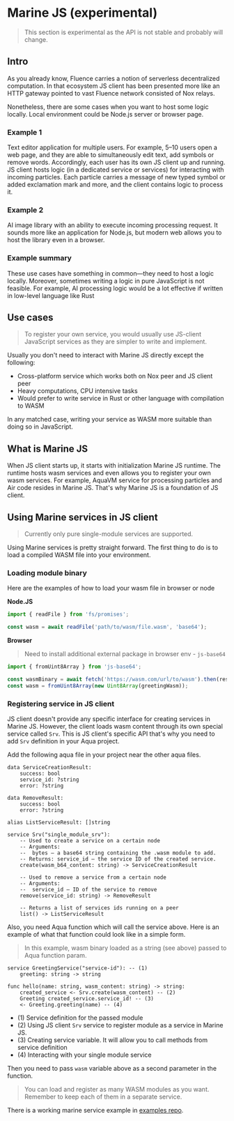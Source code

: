 # Marine JS (experimental)

> This section is experimental as the API is not stable and probably will change.

## Intro

As you already know, Fluence carries a notion of serverless decentralized computation.
In that ecosystem JS client has been presented more like an HTTP gateway pointed to vast Fluence network consisted of Nox relays.

Nonetheless, there are some cases when you want to host some logic locally.
Local environment could be Node.js server or browser page.

### Example 1

Text editor application for multiple users.
For example, 5–10 users open a web page, and they are able to simultaneously edit text, add symbols or remove words.
Accordingly, each user has its own JS client up and running.
JS client hosts logic (in a dedicated service or services) for interacting with incoming particles.
Each particle carries a message of new typed symbol or added exclamation mark and more,
and the client contains logic to process it.

### Example 2

AI image library with an ability to execute incoming processing request.
It sounds more like an application for Node.js,
but modern web allows you to host the library even in a browser.

### Example summary

These use cases have something in common—they need to host a logic locally.
Moreover, sometimes writing a logic in pure JavaScript is not feasible.
For example, AI processing logic would be a lot effective if written in low-level language like Rust

## Use cases

> To register your own service, you would usually use JS-client JavaScript services as they are simpler to write and implement.

Usually you don't need to interact with Marine JS directly except the following:
- Cross-platform service which works both on Nox peer and JS client peer
- Heavy computations, CPU intensive tasks
- Would prefer to write service in Rust or other language with compilation to WASM

In any matched case, writing your service as WASM more suitable than doing so in JavaScript.

## What is Marine JS

When JS client starts up, it starts with initialization Marine JS runtime.
The runtime hosts wasm services and even allows you to register your own wasm services.
For example, AquaVM service for processing particles and Air code resides in Marine JS.
That's why Marine JS is a foundation of JS client.

## Using Marine services in JS client

> Currently only pure single-module services are supported.

Using Marine services is pretty straight forward. The first thing to do is to load a compiled WASM file into your environment.

### Loading module binary

Here are the examples of how to load your wasm file in browser or node

**Node.JS**

```javascript
import { readFile } from 'fs/promises';

const wasm = await readFile('path/to/wasm/file.wasm', 'base64');
```

**Browser**

> Need to install additional external package in browser env - `js-base64`

```javascript
import { fromUint8Array } from 'js-base64';

const wasmBinary = await fetch('https://wasm.com/url/to/wasm').then(res => res.arrayBuffer());
const wasm = fromUint8Array(new Uint8Array(greetingWasm));
```


### Registering service in JS client

JS client doesn't provide any specific interface for creating services in Marine JS.
However, the client loads wasm content through its own special service called `Srv`. 
This is JS client's specific API that's why you need to add `Srv` definition in your Aqua project. 

Add the following aqua file in your project near the other aqua files.

```
data ServiceCreationResult:
    success: bool
    service_id: ?string
    error: ?string

data RemoveResult:
    success: bool
    error: ?string

alias ListServiceResult: []string

service Srv("single_module_srv"):
    -- Used to create a service on a certain node
    -- Arguments:
    --  bytes – a base64 string containing the .wasm module to add.
    -- Returns: service_id – the service ID of the created service.
    create(wasm_b64_content: string) -> ServiceCreationResult
    
    -- Used to remove a service from a certain node
    -- Arguments:
    --  service_id – ID of the service to remove
    remove(service_id: string) -> RemoveResult
    
    -- Returns a list of services ids running on a peer
    list() -> ListServiceResult
```
Also, you need Aqua function which will call the service above.
Here is an example of what that function could look like in a simple form.

> In this example, wasm binary loaded as a string (see above) passed to Aqua function param.

```
service GreetingService("service-id"): -- (1)
    greeting: string -> string

func hello(name: string, wasm_content: string) -> string:
    created_service <- Srv.create(wasm_content) -- (2) 
    Greeting created_service.service_id! -- (3)
    <- Greeting.greeting(name) -- (4)
```

- (1) Service definition for the passed module
- (2) Using JS client `Srv` service to register module as a service in Marine JS.
- (3) Creating service variable. It will allow you to call methods from service definition
- (4) Interacting with your single module service

Then you need to pass `wasm` variable above as a second parameter in the function.

> You can load and register as many WASM modules as you want. Remember to keep each of them in a separate service.

There is a working marine service example in [examples repo](https://github.com/fluencelabs/examples/tree/main/js-client-examples/marine-service).

